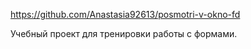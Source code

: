 https://github.com/Anastasia92613/posmotri-v-okno-fd

Учебный проект для тренировки работы с формами.